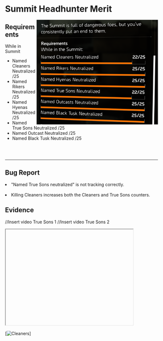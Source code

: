 <h1>Summit Headhunter Merit</h1><img align="right" src="Media/Summit-Headhunter-Merit-Commendation-Desc.png" alt="Image of the Requirements of the Summit Headhunter Merit" width="400">

<h2>Requirements</h2>

While in Summit
- Named Cleaners Neutralized /25
- Named Rikers Neutralized /25
- Named Hyenas Neutralized /25
- Named True Sons Neutralized /25
- Named Outcast Neutralized /25
- Named Black Tusk Neutralized /25
</br>
</br>

---

<h2>Bug Report</h2>

<li>"Named True Sons neutralized" is not tracking correctly.</li></br >
<li>Killing Cleaners increases both the Cleaners and True Sons counters.</li>

<h2>Evidence</h2>

//Insert video True Sons 1
//Insert video True Sons 2

<div>
  <iframe width="420" height="315
    src="https://1drv.ms/v/c/eef57c6b5047efb9/EQlneCekJP1JgTHFgxJOYlIBxS0K5ALnctOfIFBgiMmxlA?e=rsaFUm">
  </iframe>
</div>

[![Cleaners](https://onedrive.live.com/?id=%2Fpersonal%2Feef57c6b5047efb9%2FDocuments%2FGithub%20Portfolio%2FTom%20Clancy%E2%80%99s%20The%20Division%202%2D2025%5F07%5F04%2D22%5F52%5F50%2Emp4&parent=%2Fpersonal%2Feef57c6b5047efb9%2FDocuments%2FGithub%20Portfolio)]
